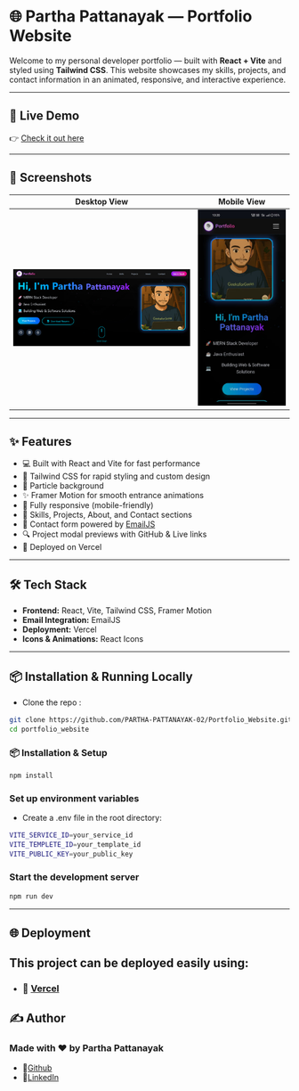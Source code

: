 # 🌐 Partha Pattanayak — Portfolio Website

Welcome to my personal developer portfolio — built with **React + Vite** and styled using **Tailwind CSS**. This website showcases my skills, projects, and contact information in an animated, responsive, and interactive experience.

---

## 🔗 Live Demo

👉 [Check it out here](https://portfolio-website-neon.vercel.app/)

---

## 📸 Screenshots

| Desktop View                              | Mobile View                              |
| ----------------------------------------- | ---------------------------------------- |
| ![Desktop](./src/screenshots/desktop.png) | ![Mobile](./src/screenshots/mobile.jpeg) |

---

## ✨ Features

- 💻 Built with React and Vite for fast performance
- 🎨 Tailwind CSS for rapid styling and custom design
- 🌌 Particle background
- ✨ Framer Motion for smooth entrance animations
- 📱 Fully responsive (mobile-friendly)
- 🧠 Skills, Projects, About, and Contact sections
- 📩 Contact form powered by [EmailJS](https://www.emailjs.com/)
- 🔍 Project modal previews with GitHub & Live links
- 🚀 Deployed on Vercel

---

## 🛠️ Tech Stack

- **Frontend:** React, Vite, Tailwind CSS, Framer Motion
- **Email Integration:** EmailJS
- **Deployment:** Vercel
- **Icons & Animations:** React Icons

---

## 📦 Installation & Running Locally

- Clone the repo :

```bash
git clone https://github.com/PARTHA-PATTANAYAK-02/Portfolio_Website.git
cd portfolio_website
```

### 📦 Installation & Setup

```bash
npm install
```

### Set up environment variables

- Create a .env file in the root directory:

```bash
VITE_SERVICE_ID=your_service_id
VITE_TEMPLETE_ID=your_template_id
VITE_PUBLIC_KEY=your_public_key
```

### Start the development server

```bash
npm run dev
```

---

## 🌐 Deployment

## This project can be deployed easily using:

- ### 🔗 [Vercel](https://portfolio-website-neon.vercel.app/)

## ✍️ Author

### Made with ❤️ by Partha Pattanayak

- 🔗[Github](https://github.com/PARTHA-PATTANAYAK-02)
- 🔗[LinkedIn](https://www.linkedin.com/in/iampartha02/)
